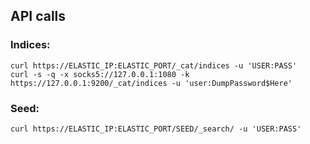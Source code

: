 ## API calls

### Indices:
```Shell
curl https://ELASTIC_IP:ELASTIC_PORT/_cat/indices -u 'USER:PASS'
curl -s -q -x socks5://127.0.0.1:1080 -k https://127.0.0.1:9200/_cat/indices -u 'user:DumpPassword$Here'
```

### Seed:
```Shell
curl https://ELASTIC_IP:ELASTIC_PORT/SEED/_search/ -u 'USER:PASS'
```
